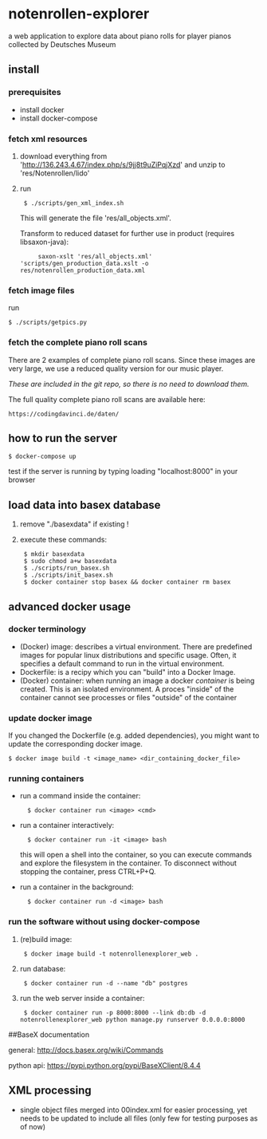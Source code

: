 # notenrollen-explorer
a web application to explore data about piano rolls for player pianos collected by Deutsches Museum


## install

### prerequisites

- install docker
- install docker-compose

### fetch xml resources

1. download everything from 'http://136.243.4.67/index.php/s/9jj8t9uZiPqjXzd' and unzip to 'res/Notenrollen/lido'

2. run 

		$ ./scripts/gen_xml_index.sh

	This will generate the file 'res/all_objects.xml'.

	Transform to reduced dataset for further use in product (requires libsaxon-java):

        	saxon-xslt 'res/all_objects.xml' 'scripts/gen_production_data.xslt -o res/notenrollen_production_data.xml


### fetch image files

run

	$ ./scripts/getpics.py

### fetch the complete piano roll scans

There are 2 examples of complete piano roll scans.
Since these images are very large, we use a reduced quality version for our music player.

*These are included in the git repo, so there is no need to download them.*

The full quality complete piano roll scans are available here:

	https://codingdavinci.de/daten/

## how to run the server

	$ docker-compose up

test if the server is running by typing loading "localhost:8000" in your browser

## load data into basex database

1. remove "./basexdata" if existing !

2. execute these commands:

		$ mkdir basexdata
		$ sudo chmod a+w basexdata
		$ ./scripts/run_basex.sh
		$ ./scripts/init_basex.sh
		$ docker container stop basex && docker container rm basex

## advanced docker usage

### docker terminology

* (Docker) image: describes a virtual environment. There are predefined images for popular linux distributions and specific usage. Often, it specifies a default command to run in the virtual environment.
* Dockerfile: is a recipy which you can "build" into a Docker Image.
* (Docker) container: when running an image a docker *container* is being created. This is an isolated environment. A proces "inside" of the container cannot see processes or files "outside" of the container

### update docker image

If you changed the Dockerfile (e.g. added dependencies), you might want to update the corresponding docker image.

	$ docker image build -t <image_name> <dir_containing_docker_file>

### running containers

* run a command inside the container:

		$ docker container run <image> <cmd>

* run a container interactively:

		$ docker container run -it <image> bash

	this will open a shell into the container, so you can execute commands and explore the filesystem in the container. To disconnect without stopping the container, press CTRL+P+Q.

* run a container in the background:

		$ docker container run -d <image> bash

### run the software without using docker-compose

1. (re)build image:

		$ docker image build -t notenrollenexplorer_web .

2. run database:

		$ docker container run -d --name "db" postgres

3. run the web server inside a container:

		$ docker container run -p 8000:8000 --link db:db -d notenrollenexplorer_web python manage.py runserver 0.0.0.0:8000


##BaseX documentation

general:
http://docs.basex.org/wiki/Commands

python api:
https://pypi.python.org/pypi/BaseXClient/8.4.4


## XML processing

- single object files merged into 00index.xml for easier processing, yet needs to be updated to include all files (only few for testing purposes as of now)
